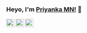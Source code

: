 ### Heyo, I'm [Priyanka MN!](https://) 👋

<a href="https://linkedin.com/in/priyankamn">
  <img align="left" alt="Pawan's Linkdein" width="22px" target="_blank" src="https://cdn.jsdelivr.net/npm/simple-icons@v3/icons/linkedin.svg" />
</a>
<a href="https://github.com/PriyankaMN">
  <img align="left" alt="Pawan's Github" width="22px" target="_blank" src="https://cdn.jsdelivr.net/npm/simple-icons@v3/icons/github.svg" />
</a>
<a href="https://instagram.com/iampriya_m_n/">
  <img align="left" alt="Pawan's Instagram" width="22px" target="_blank" src="https://cdn.jsdelivr.net/npm/simple-icons@v3/icons/instagram.svg" />
</a>
<br/>
<br/>
<!--
**PriyankaMN/PriyankaMN** is a ✨ _special_ ✨ repository because its `README.md` (this file) appears on your GitHub profile.

Here are some ideas to get you started:

- 🔭 I’m currently working on ...
- 🌱 I’m currently learning ...
- 👯 I’m looking to collaborate on ...
- 🤔 I’m looking for help with ...
- 💬 Ask me about ...
- 📫 How to reach me: ...
- 😄 Pronouns: ...
- ⚡ Fun fact: ...
-->
